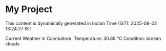 # My Project

This content is dynamically generated in Indian Time (IST): 2025-08-23 13:24:27 IST


Current Weather in Coimbatore:
Temperature: 30.88 °C
Condition: broken clouds
